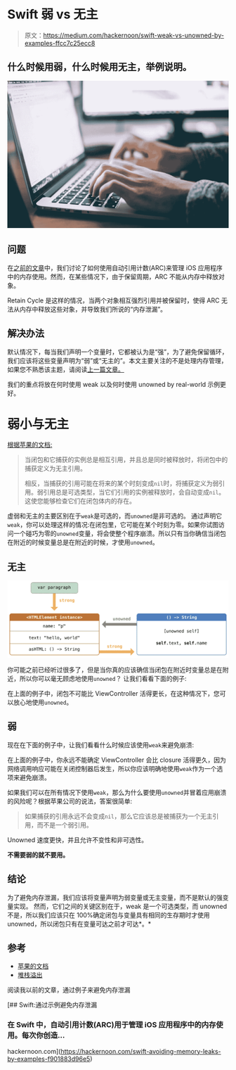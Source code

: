 # Swift 弱 vs 无主

> 原文：<https://medium.com/hackernoon/swift-weak-vs-unowned-by-examples-ffcc7c25ecc8>

## 什么时候用弱，什么时候用无主，举例说明。

![](img/1c82fed63349431532144f5f0c1f3f52.png)

## 问题

在[之前的文章](https://hackernoon.com/swift-avoiding-memory-leaks-by-examples-f901883d96e5)中，我们讨论了如何使用自动引用计数(ARC)来管理 iOS 应用程序中的内存使用。然而，在某些情况下，由于保留周期，ARC 不能从内存中释放对象。

Retain Cycle 是这样的情况，当两个对象相互强烈引用并被保留时，使得 ARC 无法从内存中释放这些对象，并导致我们所说的“内存泄漏”。

## 解决办法

默认情况下，每当我们声明一个变量时，它都被认为是“强”，为了避免保留循环，我们应该将这些变量声明为“弱”或“无主的”。本文主要关注的不是处理内存管理，如果您不熟悉该主题，请阅读[上一篇文章。](https://hackernoon.com/swift-avoiding-memory-leaks-by-examples-f901883d96e5)

我们的重点将放在何时使用 weak 以及何时使用 unowned by real-world 示例更好。

# 弱小与无主

[根据苹果的文档:](https://docs.swift.org/swift-book/LanguageGuide/AutomaticReferenceCounting.html)

> 当闭包和它捕获的实例总是相互引用，并且总是同时被释放时，将闭包中的捕获定义为无主引用。
> 
> 相反，当捕获的引用可能在将来的某个时刻变成`nil`时，将捕获定义为弱引用。弱引用总是可选类型，当它们引用的实例被释放时，会自动变成`nil`。这使您能够检查它们在闭包体内的存在。

虚弱和无主的主要区别在于`weak`是可选的，而`unowned`是非可选的。
通过声明它`weak`，你可以处理这样的情况:在闭包里，它可能在某个时刻为零。如果你试图访问一个碰巧为零的`unowned`变量，将会使整个程序崩溃。所以只有当你确信当闭包在附近的时候变量总是在附近的时候，才使用`unowned`。

## **无主**

![](img/0efe9d1a32c99fe2e88e7a48c134ebef.png)

你可能之前已经听过很多了，但是当你真的应该确信当闭包在附近时变量总是在附近，所以你可以毫无顾虑地使用`unowned`？
让我们看看下面的例子:

在上面的例子中，闭包不可能比 ViewController 活得更长，在这种情况下，您可以放心地使用`unowned`。

## **弱**

现在在下面的例子中，让我们看看什么时候应该使用`weak`来避免崩溃:

在上面的例子中，你永远不能确定 ViewController 会比 closure 活得更久，因为网络调用响应可能在关闭控制器后发生，所以你应该明确地使用`weak`作为一个选项来避免崩溃。

如果我们可以在所有情况下使用`weak`，那么为什么要使用`unowned`并冒着应用崩溃的风险呢？根据苹果公司的说法，答案很简单:

> 如果捕获的引用永远不会变成`nil`，那么它应该总是被捕获为一个无主引用，而不是一个弱引用。

Unowned 速度更快，并且允许不变性和非可选性。

**不需要弱的就不要用。**

## 结论

为了避免内存泄漏，我们应该将变量声明为弱变量或无主变量，而不是默认的强变量实现。
然而，它们之间的关键区别在于，weak 是一个可选类型，而 unowned 不是，所以我们应该只在 100%确定闭包与变量具有相同的生存期时才使用 unowned，所以闭包只有在变量可达之前才可达*。*

## 参考

*   [苹果的文档](https://docs.swift.org/swift-book/LanguageGuide/AutomaticReferenceCounting.html)
*   [堆栈溢出](https://stackoverflow.com/questions/24320347/shall-we-always-use-unowned-self-inside-closure-in-swift)

阅读我以前的文章，通过例子来避免内存泄漏

[](https://hackernoon.com/swift-avoiding-memory-leaks-by-examples-f901883d96e5) [## Swift:通过示例避免内存泄漏

### 在 Swift 中，自动引用计数(ARC)用于管理 iOS 应用程序中的内存使用。每次你创造…

hackernoon.com](https://hackernoon.com/swift-avoiding-memory-leaks-by-examples-f901883d96e5)